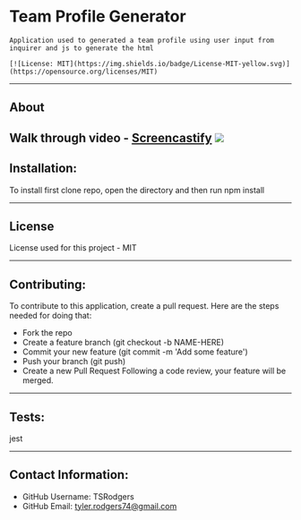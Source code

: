   # Team Profile Generator

    Application used to generated a team profile using user input from inquirer and js to generate the html

    [![License: MIT](https://img.shields.io/badge/License-MIT-yellow.svg)](https://opensource.org/licenses/MIT)


---
## About
  Walk through video - [Screencastify]("https://drive.google.com/file/d/1DNw39kBSWWGOsTTcERRLVL1ytlNwQ3DH/view?usp=sharing")
  <img src="./Untitled_ Sep 8, 2022 3_30 PM.webm" >
---
## Installation:
  To install first clone repo, open the directory and then run npm install

---
## License
  License used for this project - MIT

---
## Contributing:
  
  To contribute to this application, create a pull request.
  Here are the steps needed for doing that:
  - Fork the repo
  - Create a feature branch (git checkout -b NAME-HERE)
  - Commit your new feature (git commit -m 'Add some feature')
  - Push your branch (git push)
  - Create a new Pull Request
  Following a code review, your feature will be merged.

---
## Tests:
  jest

---
## Contact Information:
* GitHub Username: TSRodgers
* GitHub Email: tyler.rodgers74@gmail.com